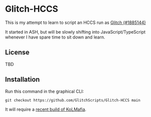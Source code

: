 # Glitch-HCCS
This is my attempt to learn to script an HCCS run as [Glitch (#1885144)](https://api.aventuristo.net/av-snapshot?u=Glitch)

It started in ASH, but will be slowly shifting into JavaScript/TypeScript whenever I have spare time to sit down and learn.


## License
TBD

## Installation
Run this command in the graphical CLI:
```
git checkout https://github.com/GlitchScripts/Glitch-HCCS main
```
It will require a [recent build of KoLMafia](https://github.com/kolmafia/kolmafia/releases).
